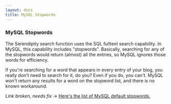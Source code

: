 ```yaml
---
layout: docs
title: MySQL Stopwords
---
```


### MySQL Stopwords

The Serendipity search function uses the SQL fulltext search capability. In MySQL, this capability includes "stopwords". Basically, searching for any of the stopwords would return (almost) all the entries, so MySQL ignores those words for efficiency.

If you're searching for a word that appears in every entry of your blog, you really don't need to search for it, do you? Even if you do, you can't. MySQL won't return any results for a word on the stopword list, and there is no known workaround.

*Link broken, needs fix* -> [Here's the list of MySQL default stopwords.](http://dev.mysql.com/tech-resources/articles/full-text-revealed.html#stopwords)
